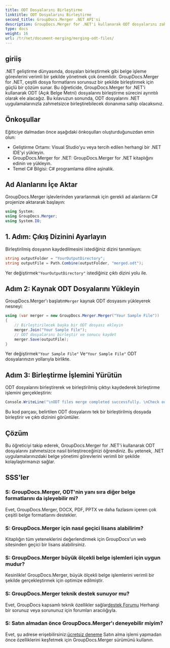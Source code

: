 ```yaml
---
title: ODT Dosyalarını Birleştirme
linktitle: ODT Dosyalarını Birleştirme
second_title: GroupDocs.Merger .NET API'si
description: GroupDocs.Merger for .NET'i kullanarak ODT dosyalarını zahmetsizce nasıl birleştireceğinizi öğrenin. Bu güçlü kitaplıkla belge yönetimi yeteneklerinizi geliştirin.
type: docs
weight: 16
url: /tr/net/document-merging/merging-odt-files/
---
```

## giriiş
.NET geliştirme dünyasında, dosyaları birleştirmek gibi belge işleme görevlerini verimli bir şekilde yönetmek çok önemlidir. GroupDocs.Merger for .NET, çeşitli dosya formatlarını sorunsuz bir şekilde birleştirmek için güçlü bir çözüm sunar. Bu öğreticide, GroupDocs.Merger for .NET'i kullanarak ODT (Açık Belge Metni) dosyalarını birleştirme sürecini ayrıntılı olarak ele alacağız. Bu kılavuzun sonunda, ODT dosyalarını .NET uygulamalarınızla zahmetsizce birleştirebilecek donanıma sahip olacaksınız.
## Önkoşullar
Eğiticiye dalmadan önce aşağıdaki önkoşulları oluşturduğunuzdan emin olun:
- Geliştirme Ortamı: Visual Studio'yu veya tercih edilen herhangi bir .NET IDE'yi yükleyin.
- GroupDocs.Merger for .NET: GroupDocs.Merger for .NET kitaplığını edinin ve yükleyin.
- Temel C# Bilgisi: C# programlama diline aşinalık.

## Ad Alanlarını İçe Aktar
GroupDocs.Merger işlevlerinden yararlanmak için gerekli ad alanlarını C# projenize aktararak başlayın:
```csharp
using System; 
using GroupDocs.Merger;
using System.IO;
```
## 1. Adım: Çıkış Dizinini Ayarlayın
Birleştirilmiş dosyanın kaydedilmesini istediğiniz dizini tanımlayın:
```csharp
string outputFolder = "YourOutputDirectory";
string outputFile = Path.Combine(outputFolder, "merged.odt");
```
 Yer değiştirmek`"YourOutputDirectory"` istediğiniz çıktı dizini yolu ile.
## Adım 2: Kaynak ODT Dosyalarını Yükleyin
 GroupDocs.Merger'ı başlatın`Merger` kaynak ODT dosyasını yükleyerek nesneyi:
```csharp
using (var merger = new GroupDocs.Merger.Merger("Your Sample File"))
{
    // Birleştirilecek başka bir ODT dosyası ekleyin
    merger.Join("Your Sample File");
    // ODT dosyalarını birleştir ve sonucu kaydet
    merger.Save(outputFile);
}
```
 Yer değiştirmek`"Your Sample File"` Ve`"Your Sample File"` ODT dosyalarınızın yollarıyla birlikte.
## Adım 3: Birleştirme İşlemini Yürütün
ODT dosyalarını birleştirerek ve birleştirilmiş çıktıyı kaydederek birleştirme işlemini gerçekleştirin:
```csharp
Console.WriteLine("\nODT files merge completed successfully. \nCheck output in {0}", outputFolder);
```
Bu kod parçası, belirtilen ODT dosyalarını tek bir birleştirilmiş dosyada birleştirir ve çıktı dizinini görüntüler.

## Çözüm
Bu öğreticiyi takip ederek, GroupDocs.Merger for .NET'i kullanarak ODT dosyalarını zahmetsizce nasıl birleştireceğinizi öğrendiniz. Bu yetenek, .NET uygulamalarınızdaki belge yönetimi görevlerini verimli bir şekilde kolaylaştırmanızı sağlar.

## SSS'ler
### S: GroupDocs.Merger, ODT'nin yanı sıra diğer belge formatlarını da işleyebilir mi?
Evet, GroupDocs.Merger, DOCX, PDF, PPTX ve daha fazlasını içeren çok çeşitli belge formatlarını destekler.
### S: GroupDocs.Merger için nasıl geçici lisans alabilirim?
Kitaplığın tüm yeteneklerini değerlendirmek için GroupDocs'un web sitesinden geçici bir lisans alabilirsiniz.
### S: GroupDocs.Merger büyük ölçekli belge işlemleri için uygun mudur?
Kesinlikle! GroupDocs.Merger, büyük ölçekli belge işlemlerini verimli bir şekilde gerçekleştirmek için optimize edilmiştir.
### S: GroupDocs.Merger teknik destek sunuyor mu?
 Evet, GroupDocs kapsamlı teknik özellikler sağlar[destek Forumu](https://forum.groupdocs.com/c/merger/32) Herhangi bir sorunuz veya sorununuz için forumları aracılığıyla.
### S: Satın almadan önce GroupDocs.Merger'ı deneyebilir miyim?
 Evet, şu adrese erişebilirsiniz:[ücretsiz deneme](https://releases.groupdocs.com/) Satın alma işlemi yapmadan önce özelliklerini keşfetmek için GroupDocs.Merger sürümünü kullanın.